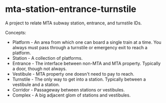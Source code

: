 mta-station-entrance-turnstile
==============================

A project to relate MTA subway station, entrance, and turnstile IDs.

Concepts:

* Platform - An area from which one can board a single train at a time. You always must pass through a turnstile or emergency exit to reach a platform.
* Station - A collection of platforms.
* Entrance - The interface between non-MTA and MTA property. Typically a door, though not always.
* Vestibule - MTA property one doesn't need to pay to reach.
* Turnstile - The only way to get into a station. Typically between a vestibule and a station.
* Corridor - Passageway between stations or vestibules.
* Complex - A big adjacent glom of stations and vestibules.
